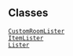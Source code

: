 ## Classes

<a href="../object/CustomRoomLister.html#CustomRoomLister"
target="main"><code>CustomRoomLister</code></a>  
<a href="../object/ItemLister.html#ItemLister"
target="main"><code>ItemLister</code></a>  
<a href="../object/Lister.html#Lister"
target="main"><code>Lister</code></a>  
